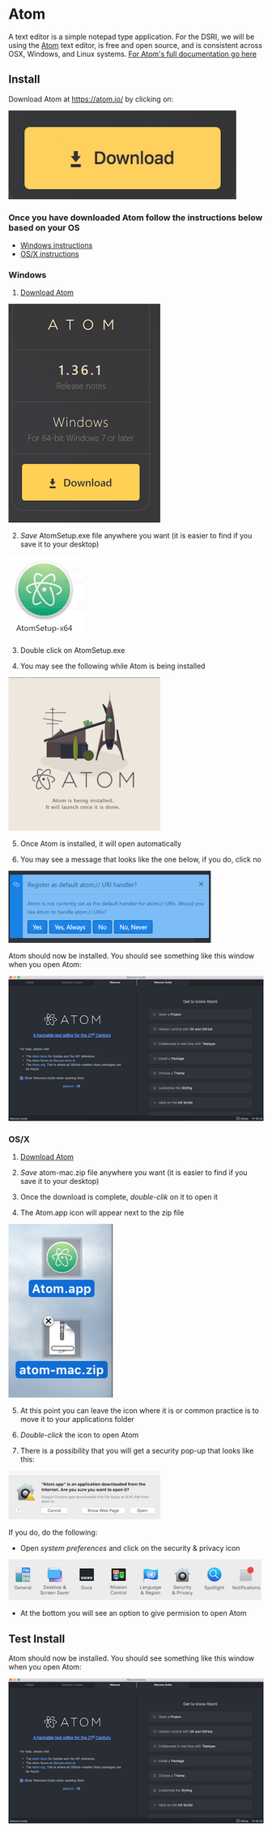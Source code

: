 # Atom
A text editor is a simple notepad type application. For the DSRI, we will be using the [Atom](https://atom.io/) text editor, is free and open source, and is consistent across OSX, Windows, and Linux systems. [For Atom's full documentation go here](https://flight-manual.atom.io/getting-started/sections/why-atom/)

## Install
Download Atom at https://atom.io/ by clicking on:

[![download logo](../images/osx/atom/atom_download_button.png)](https://atom.io/)

### Once you have downloaded Atom follow the instructions below based on your OS

* [Windows instructions](#windows)
* [OS/X instructions](#osx)


### Windows

1. [Download Atom](#install)

[![download log](../images/windows/atom/download.png)](https://atom.io/)

2. *Save* AtomSetup.exe file anywhere you want (it is easier to find if you save it to your desktop)

![AtomSetup](../images/windows/atom/exe.png)

3. Double click on AtomSetup.exe

4. You may see the following while Atom is being installed

![installing atom](../images/windows/atom/installing.png)

5. Once Atom is installed, it will open automatically

6. You may see a message that looks like the one below, if you do, click no

![URI](../images/windows/atom/URI.png)

Atom should now be installed. You should see something like this window when you open Atom:

![main Atom screen with welcome guide](../images/osx/atom/welcome_atom.png)


### OS/X

1. [Download Atom](#install)

2. *Save* atom-mac.zip file anywhere you want (it is easier to find if you save it to your desktop)

3. Once the download is complete, *double-clik* on it to open it

4. The Atom.app icon will appear next to the zip file

![Atom.app](../images/osx/atom/atom_zip.png)

5. At this point you can leave the icon where it is or common practice is to move it to your applications folder
 
6. *Double-click* the icon to open Atom

7. There is a possibility that you will get a security pop-up that looks like this:

![security pop-up](../images/osx/atom/security_popup.png)

If you do, do the following:
   - Open *system preferences* and click on the security & privacy icon

![security icon](../images/osx/atom/security.png)

   - At the bottom you will see an option to give permision to open Atom

## Test Install

Atom should now be installed. You should see something like this window when you open Atom:

![main Atom screen with welcome guide](../images/osx/atom/welcome_atom.png)
 
